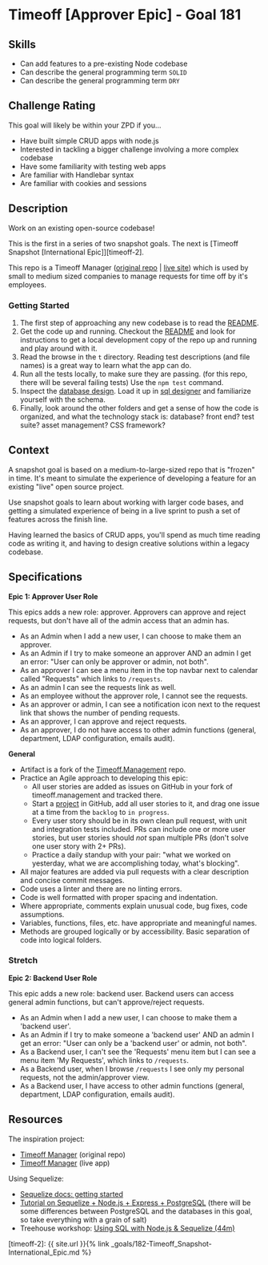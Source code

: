 # Timeoff [Approver Epic] - Goal 181

## Skills

- Can add features to a pre-existing Node codebase
- Can describe the general programming term `SOLID`
- Can describe the general programming term `DRY`


## Challenge Rating

This goal will likely be within your ZPD if you...

- Have built simple CRUD apps with node.js
- Interested in tackling a bigger challenge involving a more complex codebase
- Have some familiarity with testing web apps
- Are familiar with Handlebar syntax
- Are familiar with cookies and sessions

## Description

Work on an existing open-source codebase!

This is the first in a series of two snapshot goals. The next is [Timeoff Snapshot [International Epic]][timeoff-2].

This repo is a Timeoff Manager ([original repo](https://github.com/timeoff-management/application) | [live site](http://timeoff.management/)) which is used by small to medium sized companies to manage requests for time off by it's employees.

### Getting Started

1. The first step of approaching any new codebase is to read the [README][repo-readme].
1. Get the code up and running. Checkout the [README][repo-readme] and look for instructions to get a local development copy of the repo up and running and play around with it.
1. Read the browse in the `t` directory. Reading test descriptions (and file names) is a great way to learn what the app can do.
1. Run all the tests locally, to make sure they are passing. (for this repo, there will be several failing tests) Use the `npm test` command.
1. Inspect the [database design][repo-db-design]. Load it up in [sql designer](http://sql.apps.learnersguild.org/) and familiarize yourself with the schema.
1. Finally, look around the other folders and get a sense of how the code is organized, and what the technology stack is: database? front end? test suite? asset management? CSS framework?

## Context

A snapshot goal is based on a medium-to-large-sized repo that is "frozen" in time. It's meant to simulate the experience of developing a feature for an existing "live" open source project.

Use snapshot goals to learn about working with larger code bases, and getting a simulated experience of being in a live sprint to push a set of features across the finish line.

Having learned the basics of CRUD apps, you'll spend as much time reading code as writing it, and having to design creative solutions within a legacy codebase.

## Specifications

**Epic 1: Approver User Role**

This epics adds a new role: approver. Approvers can approve and reject requests, but don't have all of the admin access that an admin has.

- As an Admin when I add a new user, I can choose to make them an approver.
- As an Admin if I try to make someone an approver AND an admin I get an error: "User can only be approver or admin, not both".
- As an approver I can see a menu item in the top navbar next to calendar called "Requests" which links to `/requests`.
- As an admin I can see the requests link as well.
- As an employee without the approver role, I cannot see the requests.
- As an approver or admin, I can see a notification icon next to the request link that shows the number of pending requests.
- As an approver, I can approve and reject requests.
- As an approver, I do not have access to other admin functions (general, department, LDAP configuration, emails audit).

**General**

- Artifact is a fork of the [Timeoff.Management][repo] repo.
- Practice an Agile approach to developing this epic:
  - All user stories are added as issues on GitHub in your fork of timeoff.management and tracked there.
  - Start a [project](https://help.github.com/articles/about-projects/) in GitHub, add all user stories to it, and drag one issue at a time from the `backlog` to `in progress`.
  - Every user story should be in its own clean pull request, with unit and integration tests included. PRs can include one or more user stories, but user stories should _not_ span multiple PRs (don't solve one user story with 2+ PRs).
  - Practice a daily standup with your pair: "what we worked on yesterday, what we are accomplishing today, what's blocking".
- All major features are added via pull requests with a clear description and concise commit messages.
- Code uses a linter and there are no linting errors.
- Code is well formatted with proper spacing and indentation.
- Where appropriate, comments explain unusual code, bug fixes, code assumptions.
- Variables, functions, files, etc. have appropriate and meaningful names.
- Methods are grouped logically or by accessibility. Basic separation of code into logical folders.

### Stretch

**Epic 2: Backend User Role**

This epic adds a new role: backend user. Backend users can access general admin functions, but can't approve/reject requests.

- As an Admin when I add a new user, I can choose to make them a 'backend user'.
- As an Admin if I try to make someone a 'backend user' AND an admin I get an error: "User can only be a 'backend user' or admin, not both".
- As a Backend user, I can't see the 'Requests' menu item but I can see a menu item 'My Requests', which links to `/requests`.
- As a Backend user, when I browse `/requests` I see only my personal requests, not the admin/approver view.
- As a Backend user, I have access to other admin functions (general, department, LDAP configuration, emails audit).

## Resources

The inspiration project:

- [Timeoff Manager](https://github.com/timeoff-management/application) (original repo)
- [Timeoff Manager](http://timeoff.management/) (live app)

Using Sequelize:

- [Sequelize docs: getting started](http://docs.sequelizejs.com/en/latest/docs/getting-started/)
- [Tutorial on Sequelize + Node.js + Express + PostgreSQL](https://scotch.io/tutorials/getting-started-with-node-express-and-postgres-using-sequelize) (there will be some differences between PostgreSQL and the databases in this goal, so take everything with a grain of salt)
- Treehouse workshop: [Using SQL with Node.js & Sequelize (44m)](https://teamtreehouse.com/library/using-sql-and-nodejs-with-sequelize)

[repo]: https://github.com/GuildCrafts/timeoff.management/
[repo-readme]: https://github.com/GuildCrafts/timeoff.management/blob/master/README.md
[repo-db-design]: https://github.com/GuildCrafts/timeoff.management/blob/master/docs/db_design.txt

[timeoff-2]: {{ site.url }}{% link _goals/182-Timeoff_Snapshot-International_Epic.md %}
